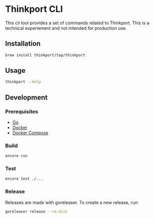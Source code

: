 # Thinkport CLI

This cli tool provides a set of commands related to Thinkport.
This is a technical experiement and not intended for production use.

## Installation

```bash
brew install thinkport/tap/thinkport
```

## Usage

```bash
thinkport --help
```

## Development

### Prerequisites

- [Go](https://golang.org/doc/install)
- [Docker](https://docs.docker.com/get-docker/)
- [Docker Compose](https://docs.docker.com/compose/install/)

### Build

```bash
encore run
```

### Test

```bash
encore test ./...
```

### Release

Releases are made with goreleaser. To create a new release, run:

```bash
goreleaser release --rm-dist
```

```bash

